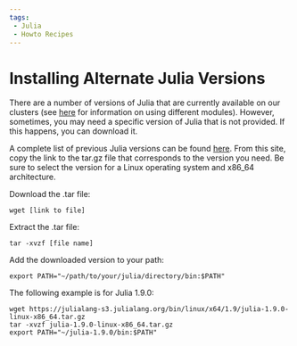 ```yaml
---
tags:
 - Julia
 - Howto Recipes
---
```


# Installing Alternate Julia Versions

There are a number of versions of Julia that are currently available on our clusters (see [here](https://orcd-docs.mit.edu/software/modules/) for information on using different modules). However, sometimes, you may need a specific version of Julia that is not provided. If this happens, you can download it. 

A complete list of previous Julia versions can be found [here](https://julialang.org/downloads/oldreleases/). From this site, copy the link to the tar.gz file that corresponds to the version you need. Be sure to select the version for a Linux operating system and x86_64 architecture.


Download the .tar file:
```
wget [link to file]
```

Extract the .tar file:
```
tar -xvzf [file name]
```

Add the downloaded version to your path:
```
export PATH="~/path/to/your/julia/directory/bin:$PATH"
```


The following example is for Julia 1.9.0:
```
wget https://julialang-s3.julialang.org/bin/linux/x64/1.9/julia-1.9.0-linux-x86_64.tar.gz
tar -xvzf julia-1.9.0-linux-x86_64.tar.gz
export PATH="~/julia-1.9.0/bin:$PATH"
```